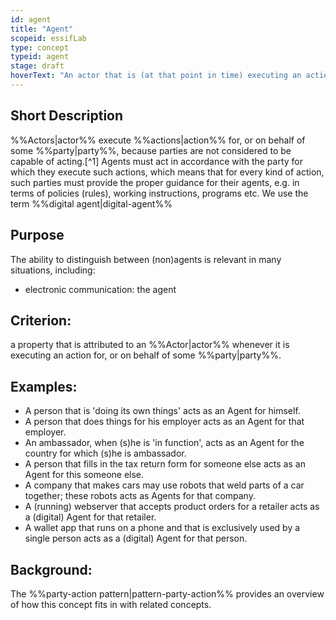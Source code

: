 ```yaml
---
id: agent
title: "Agent"
scopeid: essifLab
type: concept
typeid: agent
stage: draft
hoverText: "An actor that is (at that point in time) executing an action for, or on behalf of a Party."
---
```


## Short Description
%%Actors|actor%% execute %%actions|action%% for, or on behalf of some %%party|party%%, because parties are not considered to be capable of acting.[^1] Agents must act in accordance with the party for which they execute such actions, which means that for every kind of action, such parties must provide the proper guidance for their agents, e.g. in terms of policies (rules), working instructions, programs etc. We use the term %%digital agent|digital-agent%%

## Purpose
The ability to distinguish between (non)agents is relevant in many situations, including:
- electronic communication: the agent 

## Criterion:
a property that is attributed to an %%Actor|actor%% whenever it is executing an action for, or on behalf of some %%party|party%%.

## Examples:

- A person that is 'doing its own things' acts as an Agent for himself.
- A person that does things for his employer acts as an Agent for that employer.
- An ambassador, when (s)he is 'in function', acts as an Agent for the country for which (s)he is ambassador.
- A person that fills in the tax return form for someone else acts as an Agent for this someone else.
- A company that makes cars may use robots that weld parts of a car together; these robots acts as Agents for that company.
- A (running) webserver that accepts product orders for a retailer acts as a (digital) Agent for that retailer.
- A wallet app that runs on a phone and that is exclusively used by a single person acts as a (digital) Agent for that person.

## Background:
The %%party-action pattern|pattern-party-action%% provides an overview of how this concept fits in with related concepts.
